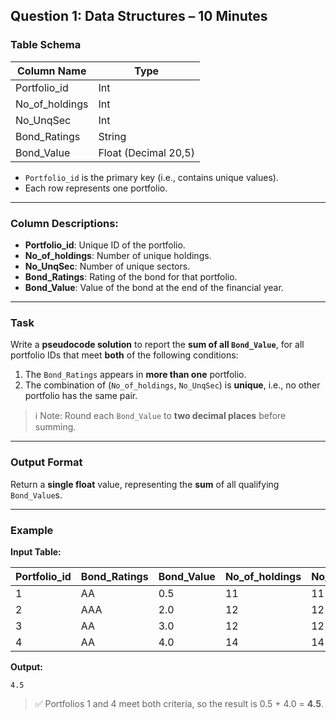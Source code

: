 
## Question 1: Data Structures – 10 Minutes

### Table Schema

| Column Name     | Type                |
|-----------------|---------------------|
| Portfolio_id    | Int                 |
| No_of_holdings  | Int                 |
| No_UnqSec       | Int                 |
| Bond_Ratings    | String              |
| Bond_Value      | Float (Decimal 20,5)|

- `Portfolio_id` is the primary key (i.e., contains unique values).
- Each row represents one portfolio.

---

### Column Descriptions:

- **Portfolio_id**: Unique ID of the portfolio.
- **No_of_holdings**: Number of unique holdings.
- **No_UnqSec**: Number of unique sectors.
- **Bond_Ratings**: Rating of the bond for that portfolio.
- **Bond_Value**: Value of the bond at the end of the financial year.

---

### Task

Write a **pseudocode solution** to report the **sum of all `Bond_Value`**, for all portfolio IDs that meet **both** of the following conditions:

1. The `Bond_Ratings` appears in **more than one** portfolio.
2. The combination of (`No_of_holdings`, `No_UnqSec`) is **unique**, i.e., no other portfolio has the same pair.

> ℹ️ Note: Round each `Bond_Value` to **two decimal places** before summing.

---

### Output Format

Return a **single float** value, representing the **sum** of all qualifying `Bond_Value`s.

---

### Example

**Input Table:**

| Portfolio_id | Bond_Ratings | Bond_Value | No_of_holdings | No_UnqSec |
|--------------|--------------|------------|----------------|-----------|
| 1            | AA           | 0.5        | 11             | 11        |
| 2            | AAA          | 2.0        | 12             | 12        |
| 3            | AA           | 3.0        | 12             | 12        |
| 4            | AA           | 4.0        | 14             | 14        |

**Output:**

```
4.5
```

> ✅ Portfolios 1 and 4 meet both criteria, so the result is 0.5 + 4.0 = **4.5**.
